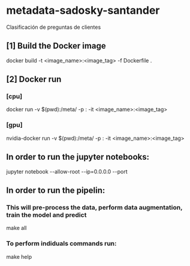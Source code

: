 # metadata-sadosky-santander
Clasificación de preguntas de clientes


## [1] Build the Docker image
docker build -t <image_name>:<image_tag> -f Dockerfile .

## [2] Docker run 
### [cpu]
docker run -v $(pwd):/meta/ -p <port>:<port> -it <image_name>:<image_tag>
### [gpu]
nvidia-docker run -v $(pwd):/meta/ -p <port>:<port> -it <image_name>:<image_tag>

## In order to run the jupyter notebooks:
jupyter notebook --allow-root --ip=0.0.0.0 --port <port>

## In order to run the pipelin:
### This will pre-process the data, perform data augmentation, train the model and predict
make all

### To perform indiduals commands run:
make help
